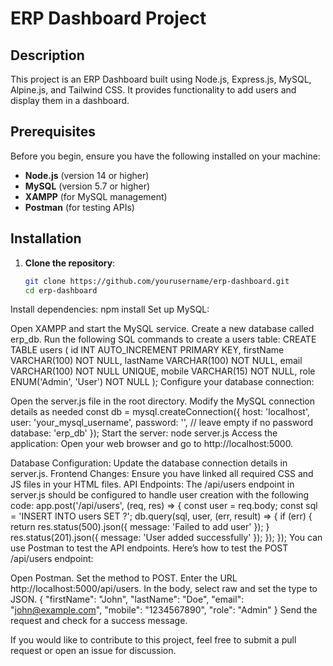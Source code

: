 # ERP Dashboard Project

## Description
This project is an ERP Dashboard built using Node.js, Express.js, MySQL, Alpine.js, and Tailwind CSS. It provides functionality to add users and display them in a dashboard.

## Prerequisites
Before you begin, ensure you have the following installed on your machine:

- **Node.js** (version 14 or higher)
- **MySQL** (version 5.7 or higher)
- **XAMPP** (for MySQL management)
- **Postman** (for testing APIs)

## Installation

1. **Clone the repository**:
   ```bash
   git clone https://github.com/yourusername/erp-dashboard.git
   cd erp-dashboard

Install dependencies: npm install
Set up MySQL:

Open XAMPP and start the MySQL service.
Create a new database called erp_db.
Run the following SQL commands to create a users table: 
CREATE TABLE users (
    id INT AUTO_INCREMENT PRIMARY KEY,
    firstName VARCHAR(100) NOT NULL,
    lastName VARCHAR(100) NOT NULL,
    email VARCHAR(100) NOT NULL UNIQUE,
    mobile VARCHAR(15) NOT NULL,
    role ENUM('Admin', 'User') NOT NULL
);
Configure your database connection:

Open the server.js file in the root directory. Modify the MySQL connection details as needed
const db = mysql.createConnection({
    host: 'localhost',
    user: 'your_mysql_username',
    password: '', // leave empty if no password
    database: 'erp_db'
});
Start the server: node server.js
Access the application: Open your web browser and go to http://localhost:5000.                         

Database Configuration: Update the database connection details in server.js.
Frontend Changes: Ensure you have linked all required CSS and JS files in your HTML files.
API Endpoints: The /api/users endpoint in server.js should be configured to handle user creation with the following code:
app.post('/api/users', (req, res) => {
    const user = req.body;
    const sql = 'INSERT INTO users SET ?';
    db.query(sql, user, (err, result) => {
        if (err) {
            return res.status(500).json({ message: 'Failed to add user' });
        }
        res.status(201).json({ message: 'User added successfully' });
    });
});
You can use Postman to test the API endpoints. Here’s how to test the POST /api/users endpoint:

Open Postman.
Set the method to POST.
Enter the URL http://localhost:5000/api/users.
In the body, select raw and set the type to JSON.
{
    "firstName": "John",
    "lastName": "Doe",
    "email": "john@example.com",
    "mobile": "1234567890",
    "role": "Admin"
}
Send the request and check for a success message.


If you would like to contribute to this project, feel free to submit a pull request or open an issue for discussion.
